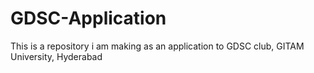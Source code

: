 # GDSC-Application
This is a repository i am making as an application to GDSC club, GITAM University, Hyderabad
